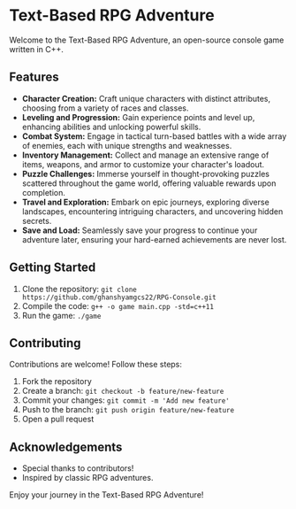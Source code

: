 # Text-Based RPG Adventure

Welcome to the Text-Based RPG Adventure, an open-source console game written in C++.

## Features

- **Character Creation:** Craft unique characters with distinct attributes, choosing from a variety of races and classes.
- **Leveling and Progression:** Gain experience points and level up, enhancing abilities and unlocking powerful skills.
- **Combat System:** Engage in tactical turn-based battles with a wide array of enemies, each with unique strengths and weaknesses.
- **Inventory Management:** Collect and manage an extensive range of items, weapons, and armor to customize your character's loadout.
- **Puzzle Challenges:** Immerse yourself in thought-provoking puzzles scattered throughout the game world, offering valuable rewards upon completion.
- **Travel and Exploration:** Embark on epic journeys, exploring diverse landscapes, encountering intriguing characters, and uncovering hidden secrets.
- **Save and Load:** Seamlessly save your progress to continue your adventure later, ensuring your hard-earned achievements are never lost.

## Getting Started

1. Clone the repository: `git clone https://github.com/ghanshyamgcs22/RPG-Console.git`
2. Compile the code: `g++ -o game main.cpp -std=c++11`
3. Run the game: `./game`

## Contributing

Contributions are welcome! Follow these steps:
1. Fork the repository
2. Create a branch: `git checkout -b feature/new-feature`
3. Commit your changes: `git commit -m 'Add new feature'`
4. Push to the branch: `git push origin feature/new-feature`
5. Open a pull request



## Acknowledgements

- Special thanks to contributors!
- Inspired by classic RPG adventures.

Enjoy your journey in the Text-Based RPG Adventure!
